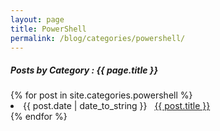 ```yaml
---
layout: page
title: PowerShell
permalink: /blog/categories/powershell/
---
```


<h5> Posts by Category : {{ page.title }} </h5>

<div class="card">
{% for post in site.categories.powershell %}
 <li class="category-posts"><span>{{ post.date | date_to_string }}</span> &nbsp; <a href="{{ post.url }}">{{ post.title }}</a></li>
{% endfor %}
</div>

